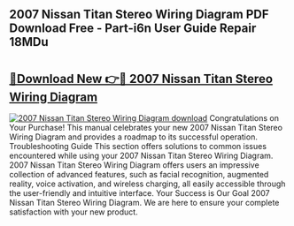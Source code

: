 ## 2007 Nissan Titan Stereo Wiring Diagram PDF Download Free - Part-i6n User Guide Repair 18MDu

# <h2><a href="http://dfmwht.blite.top/?on=2007+Nissan+Titan+Stereo+Wiring+Diagram">🔗Download New 👉🔴 2007 Nissan Titan Stereo Wiring Diagram</a></h2>

[![2007 Nissan Titan Stereo Wiring Diagram download](https://i.imgur.com/lujVjoI.png)](http://dfmwht.blite.top/?on=2007+Nissan+Titan+Stereo+Wiring+Diagram)
Congratulations on Your Purchase! This manual celebrates your new 2007 Nissan Titan Stereo Wiring Diagram and provides a roadmap to its successful operation. Troubleshooting Guide This section offers solutions to common issues encountered while using your 2007 Nissan Titan Stereo Wiring Diagram. 2007 Nissan Titan Stereo Wiring Diagram offers users an impressive collection of advanced features, such as facial recognition, augmented reality, voice activation, and wireless charging, all easily accessible through the user-friendly and intuitive interface. Your Success is Our Goal 2007 Nissan Titan Stereo Wiring Diagram. We are here to ensure your complete satisfaction with your new product.
